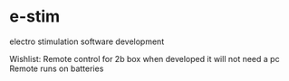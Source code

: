 # e-stim
electro stimulation software development

Wishlist:
Remote control for 2b box
when developed it will not need a pc
Remote runs on batteries


